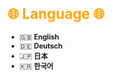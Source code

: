# <span style="color:orange">**🌐 Language 🌐** 
</span>

- :uk: **English**
- :de: **Deutsch**
- :jp: **日本**
- :kr: **한국어**